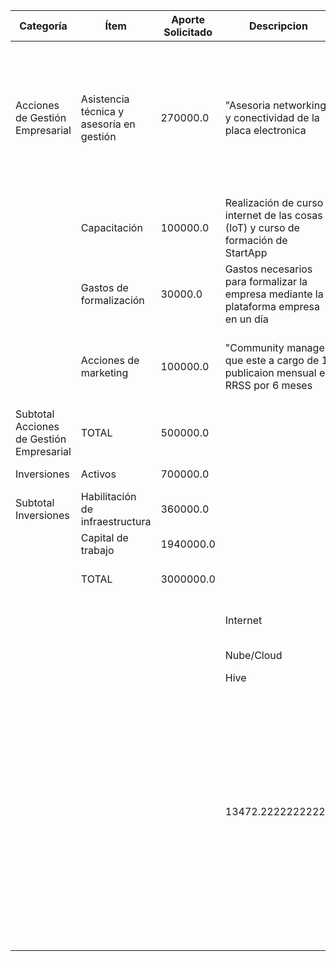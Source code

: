 | Categoría | Ítem | Aporte Solicitado | Descripcion | Unnamed: 4 | Unnamed: 5 | Unnamed: 6 | Unnamed: 7 | Unnamed: 8 | Unnamed: 9 | Unnamed: 10 | Unnamed: 11 | Unnamed: 12 | Unnamed: 13 | Unnamed: 14 | Unnamed: 15 | Unnamed: 16 | Unnamed: 17 | Unnamed: 18 | Unnamed: 19 |
| --- | --- | --- | --- | --- | --- | --- | --- | --- | --- | --- | --- | --- | --- | --- | --- | --- | --- | --- | --- |
| Acciones de Gestión Empresarial | Asistencia técnica y asesoría en gestión | 270000.0 | "Asesoria networking y conectividad de la placa electronica |  continuidad operacional y stream de datos. Seleccionar el protocolo a utilizar para la integracion de camara con AI." |  |  | Mes |  |  |  | MQTT y ESP8266 |  | Finanzas | APP |  |  |  |  |  |  |
|  | Capacitación | 100000.0 | Realización de curso internet de las cosas (IoT) y curso de formación de StartApp |  |  | 1 | 2.0 | 3 | 4 | 5 | 6.0 | 7 | 8 | 9.0 | 10.0 | 11.0 | 12.0 | Totales |  |
|  | Gastos de formalización | 30000.0 | Gastos necesarios para formalizar la empresa mediante la plataforma empresa en un día | Costos variables | Asistencia técnica y asesoría en gestión |  |  |  |  | 90000 |  | 90000 | 90000 |  |  |  |  | 270000 |  |
|  | Acciones de marketing | 100000.0 | "Community manager que este a cargo de 1 publicaion mensual en RRSS por 6 meses | del avance del dispositivo y su puesta en marcha." |  | Capacitación |  | 100000.0 |  |  |  |  |  |  |  |  |  |  | 100000 |  |
| Subtotal Acciones de Gestión Empresarial | TOTAL | 500000.0 |  |  | Gastos de formalización |  | 30000.0 |  |  |  |  |  |  |  |  |  |  | 30000 |  |
| Inversiones | Activos | 700000.0 |  |  | Acciones de marketing |  |  |  |  |  |  | 16666.666666666668 | 16666.666666666668 | 16666.666666666668 | 16666.666666666668 | 16666.666666666668 | 16666.666666666668 | 100000.00000000001 |  |
| Subtotal Inversiones | Habilitación de infraestructura | 360000.0 |  |  | Activos | 175000 | 175000.0 | 175000 | 175000 |  |  |  |  |  |  |  |  | 700000 |  |
|  | Capital de trabajo | 1940000.0 |  | Costos fijos | Habilitación de infraestructura | 30000 | 30000.0 | 30000 | 30000 | 30000 | 30000.0 | 30000 | 30000 | 30000.0 | 30000.0 | 30000.0 | 30000.0 | 360000 |  |
|  | TOTAL | 3000000.0 |  |  | Capital de trabajo (2 personas) | 161666.66666666666 | 161666.66666666666 | 161666.66666666666 | 161666.66666666666 | 161666.66666666666 | 161666.66666666666 | 161666.66666666666 | 161666.66666666666 | 161666.66666666666 | 161666.66666666666 | 161666.66666666666 | 161666.66666666666 | 1940000.0000000002 |  |
|  |  |  | Internet |  | Promedio  Gastos variables | 175000 | 305000.0 | 175000 | 175000 | 90000 | 0.0 | 106666.66666666667 | 106666.66666666667 | 16666.666666666668 | 16666.666666666668 | 16666.666666666668 | 16666.666666666668 |  |  |
|  |  |  | Nube/Cloud |  | Promedio  Gastos Fijos | 191666.66666666666 | 191666.66666666666 | 191666.66666666666 | 191666.66666666666 | 191666.66666666666 | 191666.66666666666 | 191666.66666666666 | 191666.66666666666 | 191666.66666666666 | 191666.66666666666 | 191666.66666666666 | 191666.66666666666 |  |  |
|  |  |  | Hive |  |  |  |  |  |  |  |  |  |  |  |  |  |  |  |  |
|  |  |  |  |  | Promedios |  |  |  |  |  |  |  |  |  |  |  |  |  | Promedio Mensual |
|  |  |  |  |  | variables | 175000 | 305000.0 | 175000 | 175000 | 90000 | 0.0 | 106666.66666666667 | 106666.66666666667 | 16666.666666666668 | 16666.666666666668 | 16666.666666666668 | 16666.666666666668 | 1200000 | 100000.00000000001 |
|  |  |  |  |  | Fijos | 191666.66666666666 | 191666.66666666666 | 191666.66666666666 | 191666.66666666666 | 191666.66666666666 | 191666.66666666666 | 191666.66666666666 | 191666.66666666666 | 191666.66666666666 | 191666.66666666666 | 191666.66666666666 | 191666.66666666666 | 2300000 | 191666.66666666666 |
|  |  |  |  |  |  |  |  |  |  |  |  |  |  |  |  |  |  |  |  |
|  |  |  |  |  |  |  |  |  |  |  |  |  |  |  |  |  |  |  |  |
|  |  |  |  |  |  |  |  |  |  |  |  |  |  |  |  |  |  |  |  |
|  |  |  |  |  |  |  |  |  |  |  |  |  |  |  |  |  |  |  |  |
|  |  |  |  |  |  |  |  | Aporte total empresarial (Aporte empresarial + IVA (aproximado)) | $789.95 |  |  |  |  |  |  |  |  |  |  |
|  |  |  | 13472.22222222222 |  |  |  |  | Total proyecto | 4289950 |  |  |  |  |  |  |  |  |  |  |
|  |  |  |  |  |  |  |  |  |  |  |  |  |  |  |  |  |  |  |  |
|  |  |  |  |  |  |  |  |  |  |  |  |  |  |  |  |  |  |  |  |
|  |  |  |  |  |  |  |  |  |  |  |  |  |  |  |  |  |  |  |  |
|  |  |  |  |  |  |  |  |  |  |  |  |  |  |  |  |  |  |  |  |
|  |  |  |  |  | "Asistencia técnica y asesoría en gestión: $90 | 000 mensuales durante los primeros 3 meses.  Capacitación: $100 | 000 en el mes 2. Gastos de formalización: $30 | 000 en el mes 2. Acciones de marketing: $16 | 667 mensuales durante todo el año. Activos: $175 | 000 mensuales durante los meses 4 a 7." |  |  |  |  |  |  |  |  |  |  |  |  |  |  |
|  |  |  |  |  |  |  |  |  |  |  |  |  |  |  |  |  |  |  |  |
|  |  |  |  |  |  |  |  |  |  |  |  |  |  |  |  |  |  |  |  |
|  |  |  |  |  | " Habilitación de infraestructura: $30 | 000 mensuales durante todo el año. Capital de trabajo: $161 | 667 mensuales durante todo el año." |  |  |  |  |  |  |  |  |  |  |  |  |  |  |
